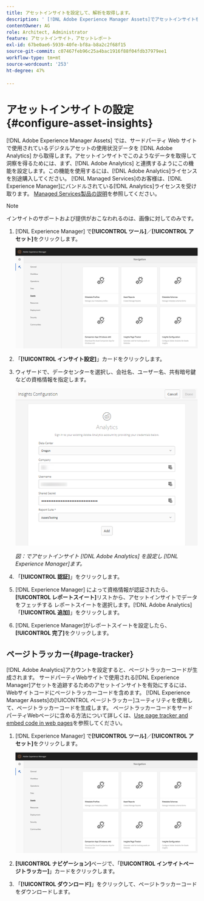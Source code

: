 ```yaml
---
title: アセットインサイトを設定して、解析を取得します。
description: ' [!DNL Adobe Experience Manager Assets]でアセットインサイトを設定します。'
contentOwner: AG
role: Architect, Administrator
feature: アセットインサイト，アセットレポート
exl-id: 67be0ae6-5939-40fe-bf8a-b8a2c2f68f15
source-git-commit: c07467feb96c25a4bac1916f88f04fdb37979ee1
workflow-type: tm+mt
source-wordcount: '253'
ht-degree: 47%

---
```


# アセットインサイトの設定 {#configure-asset-insights}

[!DNL Adobe Experience Manager Assets] では、サードパーティ Web サイトで使用されているデジタルアセットの使用状況データを [!DNL Adobe Analytics] から取得します。アセットインサイトでこのようなデータを取得して洞察を得るためには、まず、[!DNL Adobe Analytics] と連携するようにこの機能を設定します。この機能を使用するには、[!DNL Adobe Analytics]ライセンスを別途購入してください。 [!DNL Managed Services]のお客様は、[!DNL Experience Manager]にバンドルされている[!DNL Analytics]ライセンスを受け取ります。 [Managed Services製品の説明](https://helpx.adobe.com/legal/product-descriptions/adobe-experience-manager-managed-services.html)を参照してください。

>[!NOTE]
>
>インサイトのサポートおよび提供がおこなわれるのは、画像に対してのみです。

1. [!DNL Experience Manager] で&#x200B;**[!UICONTROL ツール]**／**[!UICONTROL アセット]**&#x200B;をクリックします。

   ![chlimage_1-72](assets/chlimage_1-210.png)

1. 「**[!UICONTROL インサイト設定]**」カードをクリックします。
1. ウィザードで、データセンターを選択し、会社名、ユーザー名、共有暗号鍵などの資格情報を指定します。

   ![Experience Managerでのアセットインサイト用にAdobe Analyticsを設定](assets/insights_config2.png)

   *図：でアセットインサイト [!DNL Adobe Analytics] を設定し [!DNL Experience Manager]ます。*

1. 「**[!UICONTROL 認証]**」をクリックします。
1. [!DNL Experience Manager] によって資格情報が認証されたら、**[!UICONTROL レポートスイート]**&#x200B;リストから、アセットインサイトでデータをフェッチする レポートスイートを選択します。[!DNL Adobe Analytics]「**[!UICONTROL 追加]**」をクリックします。
1. [!DNL Experience Manager]がレポートスイートを設定したら、**[!UICONTROL 完了]**&#x200B;をクリックします。

## ページトラッカー{#page-tracker}

[!DNL Adobe Analytics]アカウントを設定すると、ページトラッカーコードが生成されます。 サードパーティWebサイトで使用される[!DNL Experience Manager]アセットを追跡するためのアセットインサイトを有効にするには、Webサイトコードにページトラッカーコードを含めます。 [!DNL Experience Manager Assets]の[!UICONTROL ページトラッカー]ユーティリティを使用して、ページトラッカーコードを生成します。 ページトラッカーコードをサードパーティWebページに含める方法について詳しくは、[Use page tracker and embed code in web pages](/help/assets/use-page-tracker.md)を参照してください。

1. [!DNL Experience Manager] で&#x200B;**[!UICONTROL ツール]**／**[!UICONTROL アセット]**&#x200B;をクリックします。

   ![chlimage_1-73](assets/chlimage_1-214.png)

1. **[!UICONTROL ナビゲーション]**&#x200B;ページで、「**[!UICONTROL インサイトページトラッカー]**」カードをクリックします。
1. 「**[!UICONTROL ダウンロード]**」をクリックして、ページトラッカーコードをダウンロードします。
